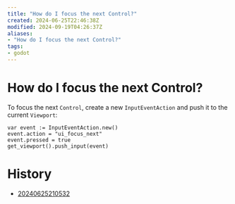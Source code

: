 ```yaml
---
title: "How do I focus the next Control?"
created: 2024-06-25T22:46:38Z
modified: 2024-09-19T04:26:37Z
aliases:
- "How do I focus the next Control?"
tags:
- godot
---
```


# How do I focus the next Control?

To focus the next `Control`, create a new `InputEventAction` and push it to the current `Viewport`:

```gdscript
var event := InputEventAction.new()
event.action = "ui_focus_next"
event.pressed = true
get_viewport().push_input(event)
```


# History

- [20240625210532](../entries/20240625210532.md)
